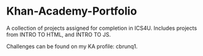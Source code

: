 # Khan-Academy-Portfolio
A collection of projects assigned for completion in ICS4U. Includes projects from INTRO TO HTML, and INTRO TO JS.

Challenges can be found on my KA profile: cbrunq1.
